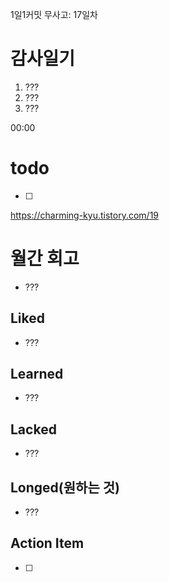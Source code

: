 1일1커밋 무사고: 17일차

# 감사일기

1. ???
2. ???
3. ???

00:00

# todo

- [ ]

https://charming-kyu.tistory.com/19

# 월간 회고

- ???

## Liked

- ???

## Learned

- ???

## Lacked

- ???

## Longed(원하는 것)

- ???

## Action Item

- [ ]
